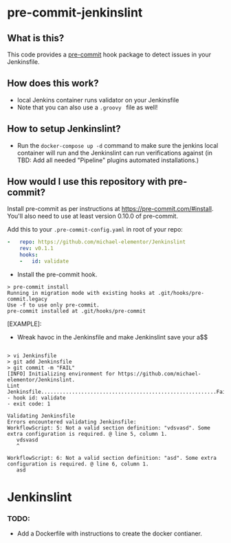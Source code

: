 
pre-commit-jenkinslint
========================

## What is this?

This code provides a [pre-commit](http://pre-commit.com) hook package to detect issues in your Jenkinsfile.

## How does this work?
- local Jenkins container runs validator on your Jenkinsfile
- Note that you can also use a `.groovy ` file as well!

## How to setup Jenkinslint?

- Run the `docker-compose up -d` command to make sure the jenkins local container will run and the Jenkinslint can run verifications against
(in TBD: Add all needed "Pipeline" plugins automated installations.)




## How would I use this repository with pre-commit?

Install pre-commit as per instructions at https://pre-commit.com/#install.
You'll also need to use at least version 0.10.0 of pre-commit.

Add this to your `.pre-commit-config.yaml` in root of your repo:

```yaml
-   repo: https://github.com/michael-elementor/Jenkinslint
    rev: v0.1.1
    hooks:
    -   id: validate


```

- Install the pre-commit hook.
```script
> pre-commit install
Running in migration mode with existing hooks at .git/hooks/pre-commit.legacy
Use -f to use only pre-commit.
pre-commit installed at .git/hooks/pre-commit
```

[EXAMPLE]:
- Wreak havoc in the Jenkinsfile and make Jenkinslint save your a$$

```

> vi Jenkinsfile
> git add Jenkinsfile
> git commit -m "FAIL"
[INFO] Initializing environment for https://github.com/michael-elementor/Jenkinslint.
Lint Jenkinsfile.........................................................Failed
- hook id: validate
- exit code: 1

Validating Jenkinsfile
Errors encountered validating Jenkinsfile:
WorkflowScript: 5: Not a valid section definition: "vdsvasd". Some extra configuration is required. @ line 5, column 1.
   vdsvasd
   ^

WorkflowScript: 6: Not a valid section definition: "asd". Some extra configuration is required. @ line 6, column 1.
   asd

```

# Jenkinslint

### TODO:
- Add a Dockerfile with instructions to create the docker contianer.
